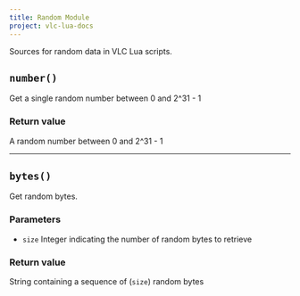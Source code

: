 ```yaml
---
title: Random Module
project: vlc-lua-docs
---
```

Sources for random data in VLC Lua scripts.


## `number()`
Get a single random number between 0 and 2^31 - 1

### Return value
A random number between 0 and 2^31 - 1

----
## `bytes()`
Get random bytes.

### Parameters
- `size` Integer indicating the number of random bytes to retrieve

### Return value
String containing a sequence of (`size`) random bytes